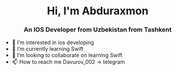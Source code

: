 <h1 align="center" width="30" /> Hi, I'm Abduraxmon</h1>
<h3 align="center">An IOS Developer from Uzbekistan from Tashkent</h3>



- 👀 I’m interested in ios developing
- 🌱 I’m currently learning Swift
- 💞️ I’m looking to collaborate on learning Swift
- 📫 How to reach me Davurov_002 -> telegram
<!---
davurov/davurov is a ✨ special ✨ repository because its `README.md` (this file) appears on your GitHub profile.
You can click the Preview link to take a look at your changes.
--->
